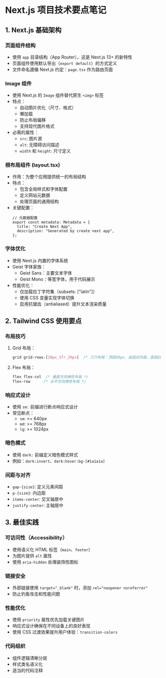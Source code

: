 # Next.js 项目技术要点笔记

## 1. Next.js 基础架构

### 页面组件结构
- 使用 `app` 目录结构（App Router），这是 Next.js 13+ 的新特性
- 页面组件使用默认导出（`export default`）的方式定义
- 文件命名遵循 Next.js 约定：`page.tsx` 作为路由页面

### Image 组件
- 使用 Next.js 的 `Image` 组件替代原生 `<img>` 标签
- 特点：
  - 自动图片优化（尺寸、格式）
  - 懒加载
  - 防止布局偏移
  - 支持现代图片格式
- 必需的属性：
  - `src`: 图片源
  - `alt`: 无障碍访问描述
  - `width` 和 `height`: 尺寸定义

### 根布局组件 (layout.tsx)
- 作用：为整个应用提供统一的布局结构
- 特点：
  - 包含全局样式和字体配置
  - 定义网站元数据
  - 处理页面的通用结构
- 关键配置：
  ```tsx
  // 元数据配置
  export const metadata: Metadata = {
    title: "Create Next App",
    description: "Generated by create next app",
  };
  ```

### 字体优化
- 使用 Next.js 内置的字体系统
- Geist 字体家族：
  - Geist Sans：主要文本字体
  - Geist Mono：等宽字体，用于代码展示
- 性能优化：
  - 仅加载拉丁字符集（subsets: ["latin"]）
  - 使用 CSS 变量实现字体切换
  - 启用抗锯齿（antialiased）提升文本渲染质量

## 2. Tailwind CSS 使用要点

### 布局技巧
1. Grid 布局：
   ```css
   grid grid-rows-[20px_1fr_20px]  /* 三行布局：顶部20px、自适应内容、底部20px */
   ```

2. Flex 布局：
   ```css
   flex flex-col  /* 垂直方向弹性布局 */
   flex-row      /* 水平方向弹性布局 */
   ```

### 响应式设计
- 使用 `sm:` 前缀进行断点响应式设计
- 常见断点：
  - `sm`: >= 640px
  - `md`: >= 768px
  - `lg`: >= 1024px

### 暗色模式
- 使用 `dark:` 前缀定义暗色模式样式
- 例如：`dark:invert`、`dark:hover:bg-[#1a1a1a]`

### 间距与对齐
- `gap-{size}`: 定义元素间距
- `p-{size}`: 内边距
- `items-center`: 交叉轴居中
- `justify-center`: 主轴居中

## 3. 最佳实践

### 可访问性（Accessibility）
- 使用语义化 HTML 标签（`main`、`footer`）
- 为图片提供 `alt` 属性
- 使用 `aria-hidden` 处理装饰性图标

### 链接安全
- 外部链接使用 `target="_blank"` 时，添加 `rel="noopener noreferrer"`
- 防止钓鱼攻击和性能问题

### 性能优化
- 使用 `priority` 属性优先加载关键图片
- 响应式设计确保在不同设备上的良好表现
- 使用 CSS 过渡效果提升用户体验：`transition-colors`

### 代码组织
- 组件逻辑清晰分层
- 样式类名语义化
- 适当的代码注释 